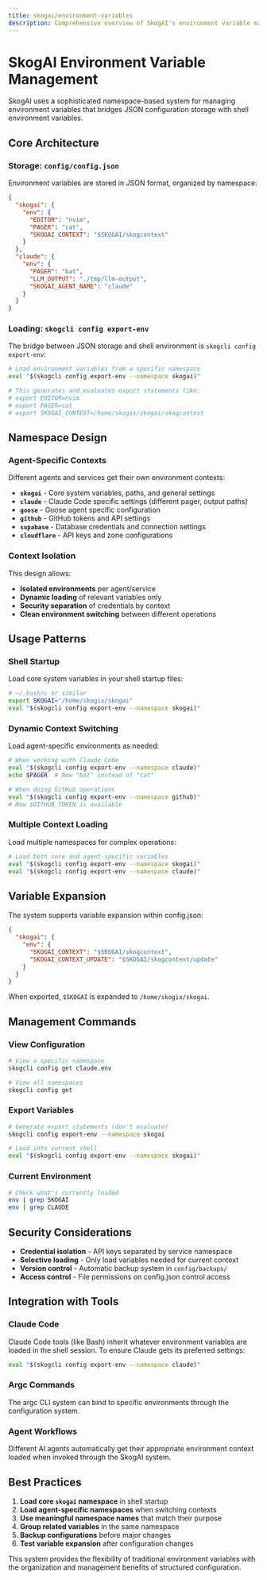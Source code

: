 ```yaml
---
title: skogai/environment-variables
description: Comprehensive overview of SkogAI's environment variable management system using namespaces and JSON configuration.
---
```


# SkogAI Environment Variable Management

SkogAI uses a sophisticated namespace-based system for managing environment variables that bridges JSON configuration storage with shell environment variables.

## Core Architecture

### Storage: `config/config.json`

Environment variables are stored in JSON format, organized by namespace:

```json
{
  "skogai": {
    "env": {
      "EDITOR": "nvim",
      "PAGER": "cat",
      "SKOGAI_CONTEXT": "$SKOGAI/skogcontext"
    }
  },
  "claude": {
    "env": {
      "PAGER": "bat",
      "LLM_OUTPUT": "./tmp/llm-output",
      "SKOGAI_AGENT_NAME": "claude"
    }
  }
}
```

### Loading: `skogcli config export-env`

The bridge between JSON storage and shell environment is `skogcli config export-env`:

```bash
# Load environment variables from a specific namespace
eval "$(skogcli config export-env --namespace skogai)"

# This generates and evaluates export statements like:
# export EDITOR=nvim
# export PAGER=cat
# export SKOGAI_CONTEXT=/home/skogix/skogai/skogcontext
```

## Namespace Design

### Agent-Specific Contexts

Different agents and services get their own environment contexts:

- **`skogai`** - Core system variables, paths, and general settings
- **`claude`** - Claude Code specific settings (different pager, output paths)
- **`goose`** - Goose agent specific configuration
- **`github`** - GitHub tokens and API settings
- **`supabase`** - Database credentials and connection settings
- **`cloudflare`** - API keys and zone configurations

### Context Isolation

This design allows:

- **Isolated environments** per agent/service
- **Dynamic loading** of relevant variables only
- **Security separation** of credentials by context
- **Clean environment switching** between different operations

## Usage Patterns

### Shell Startup

Load core system variables in your shell startup files:

```bash
# ~/.bashrc or similar
export SKOGAI="/home/skogix/skogai"
eval "$(skogcli config export-env --namespace skogai)"
```

### Dynamic Context Switching

Load agent-specific environments as needed:

```bash
# When working with Claude Code
eval "$(skogcli config export-env --namespace claude)"
echo $PAGER  # Now "bat" instead of "cat"

# When doing GitHub operations
eval "$(skogcli config export-env --namespace github)"
# Now $GITHUB_TOKEN is available
```

### Multiple Context Loading

Load multiple namespaces for complex operations:

```bash
# Load both core and agent-specific variables
eval "$(skogcli config export-env --namespace skogai)"
eval "$(skogcli config export-env --namespace claude)"
```

## Variable Expansion

The system supports variable expansion within config.json:

```json
{
  "skogai": {
    "env": {
      "SKOGAI_CONTEXT": "$SKOGAI/skogcontext",
      "SKOGAI_CONTEXT_UPDATE": "$SKOGAI/skogcontext/update"
    }
  }
}
```

When exported, `$SKOGAI` is expanded to `/home/skogix/skogai`.

## Management Commands

### View Configuration

```bash
# View a specific namespace
skogcli config get claude.env

# View all namespaces
skogcli config get
```

### Export Variables

```bash
# Generate export statements (don't evaluate)
skogcli config export-env --namespace skogai

# Load into current shell
eval "$(skogcli config export-env --namespace skogai)"
```

### Current Environment

```bash
# Check what's currently loaded
env | grep SKOGAI
env | grep CLAUDE
```

## Security Considerations

- **Credential isolation** - API keys separated by service namespace
- **Selective loading** - Only load variables needed for current context
- **Version control** - Automatic backup system in `config/backups/`
- **Access control** - File permissions on config.json control access

## Integration with Tools

### Claude Code

Claude Code tools (like Bash) inherit whatever environment variables are loaded in the shell session. To ensure Claude gets its preferred settings:

```bash
eval "$(skogcli config export-env --namespace claude)"
```

### Argc Commands

The argc CLI system can bind to specific environments through the configuration system.

### Agent Workflows

Different AI agents automatically get their appropriate environment context loaded when invoked through the SkogAI system.

## Best Practices

1. **Load core `skogai` namespace** in shell startup
2. **Load agent-specific namespaces** when switching contexts
3. **Use meaningful namespace names** that match their purpose
4. **Group related variables** in the same namespace
5. **Backup configurations** before major changes
6. **Test variable expansion** after configuration changes

This system provides the flexibility of traditional environment variables with the organization and management benefits of structured configuration.
